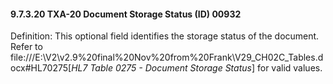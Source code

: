 #### 9.7.3.20 TXA-20 Document Storage Status (ID) 00932

Definition: This optional field identifies the storage status of the document. Refer to file:///E:\V2\v2.9%20final%20Nov%20from%20Frank\V29_CH02C_Tables.docx#HL70275[_HL7 Table 0275 - Document Storage Status_] for valid values.
